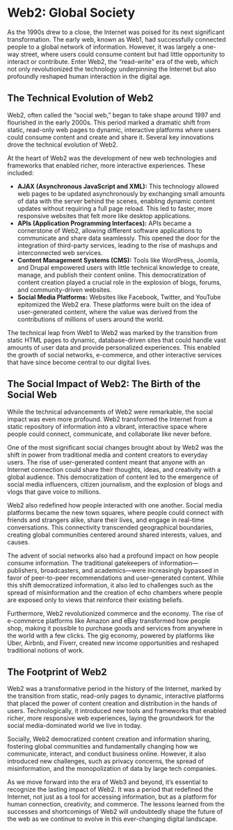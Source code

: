 # Web2: Global Society

As the 1990s drew to a close, the Internet was poised for its next significant transformation. The early web, known as Web1, had successfully connected people to a global network of information. However, it was largely a one-way street, where users could consume content but had little opportunity to interact or contribute. Enter Web2, the “read-write” era of the web, which not only revolutionized the technology underpinning the Internet but also profoundly reshaped human interaction in the digital age.

## **The Technical Evolution of Web2**

Web2, often called the “social web,” began to take shape around 1997 and flourished in the early 2000s. This period marked a dramatic shift from static, read-only web pages to dynamic, interactive platforms where users could consume content and create and share it. Several key innovations drove the technical evolution of Web2.

At the heart of Web2 was the development of new web technologies and frameworks that enabled richer, more interactive experiences. These included:

* **AJAX (Asynchronous JavaScript and XML):** This technology allowed web pages to be updated asynchronously by exchanging small amounts of data with the server behind the scenes, enabling dynamic content updates without requiring a full page reload. This led to faster, more responsive websites that felt more like desktop applications.
* **APIs (Application Programming Interfaces):** APIs became a cornerstone of Web2, allowing different software applications to communicate and share data seamlessly. This opened the door for the integration of third-party services, leading to the rise of mashups and interconnected web services.
* **Content Management Systems (CMS):** Tools like WordPress, Joomla, and Drupal empowered users with little technical knowledge to create, manage, and publish their content online. This democratization of content creation played a crucial role in the explosion of blogs, forums, and community-driven websites.
* **Social Media Platforms:** Websites like Facebook, Twitter, and YouTube epitomized the Web2 era. These platforms were built on the idea of user-generated content, where the value was derived from the contributions of millions of users around the world.

The technical leap from Web1 to Web2 was marked by the transition from static HTML pages to dynamic, database-driven sites that could handle vast amounts of user data and provide personalized experiences. This enabled the growth of social networks, e-commerce, and other interactive services that have since become central to our digital lives.

## **The Social Impact of Web2: The Birth of the Social Web**

While the technical advancements of Web2 were remarkable, the social impact was even more profound. Web2 transformed the Internet from a static repository of information into a vibrant, interactive space where people could connect, communicate, and collaborate like never before.

One of the most significant social changes brought about by Web2 was the shift in power from traditional media and content creators to everyday users. The rise of user-generated content meant that anyone with an Internet connection could share their thoughts, ideas, and creativity with a global audience. This democratization of content led to the emergence of social media influencers, citizen journalism, and the explosion of blogs and vlogs that gave voice to millions.

Web2 also redefined how people interacted with one another. Social media platforms became the new town squares, where people could connect with friends and strangers alike, share their lives, and engage in real-time conversations. This connectivity transcended geographical boundaries, creating global communities centered around shared interests, values, and causes.

The advent of social networks also had a profound impact on how people consume information. The traditional gatekeepers of information—publishers, broadcasters, and academics—were increasingly bypassed in favor of peer-to-peer recommendations and user-generated content. While this shift democratized information, it also led to challenges such as the spread of misinformation and the creation of echo chambers where people are exposed only to views that reinforce their existing beliefs.

Furthermore, Web2 revolutionized commerce and the economy. The rise of e-commerce platforms like Amazon and eBay transformed how people shop, making it possible to purchase goods and services from anywhere in the world with a few clicks. The gig economy, powered by platforms like Uber, Airbnb, and Fiverr, created new income opportunities and reshaped traditional notions of work.

## **The Footprint of Web2**

Web2 was a transformative period in the history of the Internet, marked by the transition from static, read-only pages to dynamic, interactive platforms that placed the power of content creation and distribution in the hands of users. Technologically, it introduced new tools and frameworks that enabled richer, more responsive web experiences, laying the groundwork for the social media-dominated world we live in today.

Socially, Web2 democratized content creation and information sharing, fostering global communities and fundamentally changing how we communicate, interact, and conduct business online. However, it also introduced new challenges, such as privacy concerns, the spread of misinformation, and the monopolization of data by large tech companies.

As we move forward into the era of Web3 and beyond, it’s essential to recognize the lasting impact of Web2. It was a period that redefined the Internet, not just as a tool for accessing information, but as a platform for human connection, creativity, and commerce. The lessons learned from the successes and shortcomings of Web2 will undoubtedly shape the future of the web as we continue to evolve in this ever-changing digital landscape.
